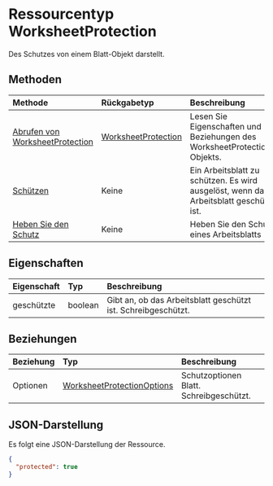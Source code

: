 # <a name="worksheetprotection-resource-type"></a>Ressourcentyp WorksheetProtection

Des Schutzes von einem Blatt-Objekt darstellt.


## <a name="methods"></a>Methoden

| Methode           | Rückgabetyp    |Beschreibung|
|:---------------|:--------|:----------|
|[Abrufen von WorksheetProtection](../api/worksheetprotection_get.md) | [WorksheetProtection](worksheetprotection.md) |Lesen Sie Eigenschaften und Beziehungen des WorksheetProtection-Objekts.|
|[Schützen](../api/worksheetprotection_protect.md)|Keine|Ein Arbeitsblatt zu schützen. Es wird ausgelöst, wenn das Arbeitsblatt geschützt ist.|
|[Heben Sie den Schutz](../api/worksheetprotection_unprotect.md)|Keine|Heben Sie den Schutz eines Arbeitsblatts|

## <a name="properties"></a>Eigenschaften
| Eigenschaft     | Typ   |Beschreibung|
|:---------------|:--------|:----------|
|geschützte|boolean|Gibt an, ob das Arbeitsblatt geschützt ist.  Schreibgeschützt.|

## <a name="relationships"></a>Beziehungen
| Beziehung | Typ   |Beschreibung|
|:---------------|:--------|:----------|
|Optionen|[WorksheetProtectionOptions](worksheetprotectionoptions.md)|Schutzoptionen Blatt. Schreibgeschützt.|

## <a name="json-representation"></a>JSON-Darstellung

Es folgt eine JSON-Darstellung der Ressource.

<!-- {
  "blockType": "resource",
  "optionalProperties": [

  ],
  "@odata.type": "microsoft.graph.worksheetProtection"
}-->

```json
{
  "protected": true
}

```

<!-- uuid: 8fcb5dbc-d5aa-4681-8e31-b001d5168d79
2015-10-25 14:57:30 UTC -->
<!-- {
  "type": "#page.annotation",
  "description": "WorksheetProtection resource",
  "keywords": "",
  "section": "documentation",
  "tocPath": ""
}-->